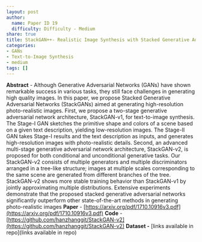 ```yaml
---
layout: post
author:
  name: Paper ID 19
  difficulty: Difficulty - Medium
share: true
title: StackGAN++- Realistic Image Synthesis with Stacked Generative Adversarial Networks
categories:
- GANs
- Text-to-Image Synthesis
- medium
tags: []
---
```

**Abstract** - Although Generative Adversarial Networks (GANs) have shown remarkable success in various tasks, they still face challenges in generating high quality images. In this paper, we propose Stacked Generative Adversarial Networks (StackGANs) aimed at generating high-resolution photo-realistic images. First, we propose a two-stage generative adversarial network architecture, StackGAN-v1, for text-to-image synthesis. The Stage-I GAN sketches the primitive shape and colors of a scene based on a given text description, yielding low-resolution images. The Stage-II GAN takes Stage-I results and the text description as inputs, and generates high-resolution images with photo-realistic details. Second, an advanced multi-stage generative adversarial network architecture, StackGAN-v2, is proposed for both conditional and unconditional generative tasks. Our StackGAN-v2 consists of multiple generators and multiple discriminators arranged in a tree-like structure; images at multiple scales corresponding to the same scene are generated from different branches of the tree. StackGAN-v2 shows more stable training behavior than StackGAN-v1 by jointly approximating multiple distributions. Extensive experiments demonstrate that the proposed stacked generative adversarial networks significantly outperform other state-of-the-art methods in generating photo-realistic images
**Paper** - [https://arxiv.org/pdf/1710.10916v3.pdf](https://arxiv.org/pdf/1710.10916v3.pdf)
**Code** - [https://github.com/hanzhanggit/StackGAN-v2](https://github.com/hanzhanggit/StackGAN-v2)
**Dataset -** [links available in repo](links available in repo)
    